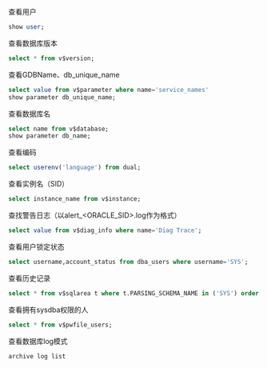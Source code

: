 查看用户

  ```sql
show user;
  ```

查看数据库版本

```sql
select * from v$version;
```


查看GDBName、db_unique_name

```sql
select value from v$parameter where name='service_names'
show parameter db_unique_name;
```

查看数据库名

```sql
select name from v$database;
show parameter db_name;
```


查看编码 

```sql
select userenv('language') from dual;
```

查看实例名（SID）

```sql
select instance_name from v$instance;
```

查找警告日志（以alert_<ORACLE_SID>.log作为格式）

```sql
select value from v$diag_info where name='Diag Trace';
```

查看用户锁定状态

````sql
select username,account_status from dba_users where username='SYS';
````

查看历史记录

```sql
select * from v$sqlarea t where t.PARSING_SCHEMA_NAME in ('SYS') order by t.LAST_ACTIVE_TIME desc
```

查看拥有sysdba权限的人

```sql
select * from v$pwfile_users;
```

查看数据库log模式

```
archive log list
```

